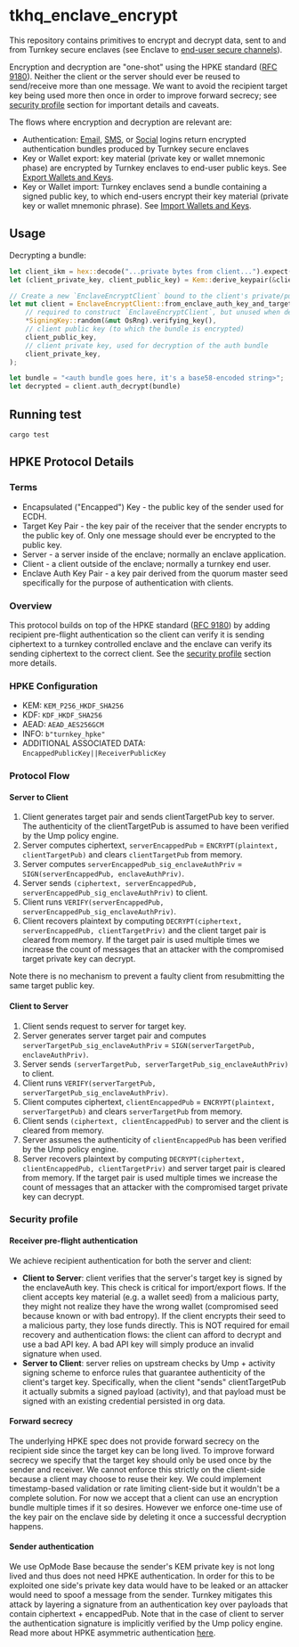 # tkhq_enclave_encrypt

This repository contains primitives to encrypt and decrypt data, sent to and from Turnkey secure enclaves (see Enclave to [end-user secure channels](https://docs.turnkey.com/security/enclave-secure-channels)).

Encryption and decryption are "one-shot" using the HPKE standard ([RFC 9180](https://datatracker.ietf.org/doc/rfc9180/)).  Neither the client or the server should ever be reused to send/receive more than one message. We want to avoid the recipient target key being used more then once in order to improve forward secrecy; see [security profile](#security-profile) section for important details and caveats.

The flows where encryption and decryption are relevant are:
* Authentication: [Email](https://docs.turnkey.com/authentication/email), [SMS](https://docs.turnkey.com/authentication/sms), or [Social](https://docs.turnkey.com/authentication/social-logins) logins return encrypted authentication bundles produced by Turnkey secure enclaves
* Key or Wallet export: key material (private key or wallet mnemonic phase) are encrypted by Turnkey enclaves to end-user public keys. See [Export Wallets and Keys](https://docs.turnkey.com/wallets/export-wallets#export-wallets-and-keys).
* Key or Wallet import: Turnkey enclaves send a bundle containing a signed public key, to which end-users encrypt their key material (private key or wallet mnemonic phrase). See [Import Wallets and Keys](https://docs.turnkey.com/wallets/import-wallets).

## Usage

Decrypting a bundle:

```rust
let client_ikm = hex::decode("...private bytes from client...").expect("cannot decode client secret bytes");
let (client_private_key, client_public_key) = Kem::derive_keypair(&client_ikm);

// Create a new `EnclaveEncryptClient` bound to the client's private/public key
let mut client = EnclaveEncryptClient::from_enclave_auth_key_and_target_key(
    // required to construct `EnclaveEncryptClient`, but unused when decrypting auth bundles.
    *SigningKey::random(&mut OsRng).verifying_key(), 
    // client public key (to which the bundle is encrypted)
    client_public_key,
    // client private key, used for decryption of the auth bundle
    client_private_key,
);

let bundle = "<auth bundle goes here, it's a base58-encoded string>";
let decrypted = client.auth_decrypt(bundle)
```

## Running test

```
cargo test
```

## HPKE Protocol Details

### Terms

- Encapsulated ("Encapped") Key - the public key of the sender used for ECDH.
- Target Key Pair - the key pair of the receiver that the sender encrypts to the public key of. Only one message should ever be encrypted to the public key.
- Server - a server inside of the enclave; normally an enclave application.
- Client - a client outside of the enclave; normally a turnkey end user.
- Enclave Auth Key Pair - a key pair derived from the quorum master seed specifically for the purpose of authentication with clients.

### Overview

This protocol builds on top of the HPKE standard ([RFC 9180](https://datatracker.ietf.org/doc/html/rfc9180)) by adding recipient pre-flight authentication so the client can verify it is sending ciphertext to a turnkey controlled enclave and the enclave can verify its sending ciphertext to the correct client. See the [security profile](#security-profile) section more details.

### HPKE Configuration

* KEM: `KEM_P256_HKDF_SHA256`
* KDF: `KDF_HKDF_SHA256`
* AEAD: `AEAD_AES256GCM`
* INFO: `b"turnkey_hpke"`
* ADDITIONAL ASSOCIATED DATA: `EncappedPublicKey||ReceiverPublicKey`

### Protocol Flow

#### Server to Client

1. Client generates target pair and sends clientTargetPub key to server. The authenticity of the clientTargetPub is assumed to have been verified by the Ump policy engine.
1. Server computes ciphertext, `serverEncappedPub` = `ENCRYPT(plaintext, clientTargetPub)` and clears `clientTargetPub` from memory.
1. Server computes `serverEncappedPub_sig_enclaveAuthPriv` = `SIGN(serverEncappedPub, enclaveAuthPriv)`.
1. Server sends `(ciphertext, serverEncappedPub, serverEncappedPub_sig_enclaveAuthPriv)` to client.
1. Client runs `VERIFY(serverEncappedPub, serverEncappedPub_sig_enclaveAuthPriv)`.
1. Client recovers plaintext by computing `DECRYPT(ciphertext, serverEncappedPub, clientTargetPriv)` and the client target pair is cleared from memory. If the target pair is used multiple times we increase the count of messages that an attacker with the compromised target private key can decrypt.

Note there is no mechanism to prevent a faulty client from resubmitting the same target public key.

#### Client to Server

1. Client sends request to server for target key.
1. Server generates server target pair and computes `serverTargetPub_sig_enclaveAuthPriv` = `SIGN(serverTargetPub, enclaveAuthPriv)`.
1. Server sends `(serverTargetPub, serverTargetPub_sig_enclaveAuthPriv)` to client.
1. Client runs `VERIFY(serverTargetPub, serverTargetPub_sig_enclaveAuthPriv)`.
1. Client computes ciphertext, `clientEncappedPub` = `ENCRYPT(plaintext, serverTargetPub)` and clears `serverTargetPub` from memory.
1. Client sends `(ciphertext, clientEncappedPub)` to server and the client is cleared from memory.
1. Server assumes the authenticity of `clientEncappedPub` has been verified by the Ump policy engine.
1. Server recovers plaintext by computing `DECRYPT(ciphertext, clientEncappedPub, clientTargetPriv)` and server target pair is cleared from memory. If the target pair is used multiple times we increase the count of messages that an attacker with the compromised target private key can decrypt.

### Security profile

#### Receiver pre-flight authentication

We achieve recipient authentication for both the server and client:

- **Client to Server**: client verifies that the server's target key is signed by the enclaveAuth key. This check is critical for import/export flows. If the client accepts key material (e.g. a wallet seed) from a malicious party, they might not realize they have the wrong wallet (compromised seed because known or with bad entropy). If the client encrypts their seed to a malicious party, they lose funds directly. This is NOT required for email recovery and authentication flows: the client can afford to decrypt and use a bad API key. A bad API key will simply produce an invalid signature when used.
- **Server to Client**: server relies on upstream checks by Ump + activity signing scheme to enforce rules that guarantee authenticity of the client's target key. Specifically, when the client "sends" clientTargetPub it actually submits a signed payload (activity), and that payload must be signed with an existing credential persisted in org data.

#### Forward secrecy

The underlying HPKE spec does not provide forward secrecy on the recipient side since the target key can be long lived. To improve forward secrecy we specify that the target key should only be used once by the sender and receiver. We cannot enforce this strictly on the client-side because a client may choose to reuse their key. We could implement timestamp-based validation or rate limiting client-side but it wouldn't be a complete solution. For now we accept that a client can use an encryption bundle multiple times if it so desires. However we enforce one-time use of the key pair on the enclave side by deleting it once a successful decryption happens.

#### Sender authentication

We use OpMode Base because the sender's KEM private key is not long lived and thus does not need HPKE authentication. In order for this to be exploited one side's private key data would have to be leaked or an attacker would need to spoof a message from the sender. Turnkey mitigates this attack by layering a signature from an authentication key over payloads that contain ciphertext + encappedPub. Note that in the case of client to server the authentication signature is implicitly verified by the Ump policy engine. Read more about HPKE asymmetric authentication [here](https://datatracker.ietf.org/doc/html/rfc9180#name-authentication-using-an-asy).
